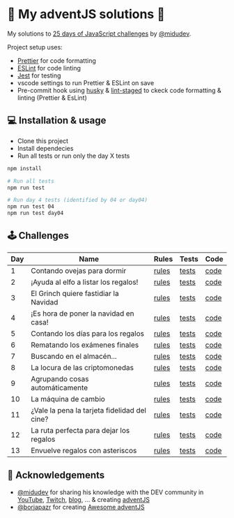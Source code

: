 # 🎅 My adventJS solutions 🎄

My solutions to [25 days of JavaScript challenges](https://adventjs.dev/) by [@midudev](https://twitter.com/midudev).

Project setup uses:

- [Prettier](https://prettier.io/) for code formatting
- [ESLint](https://eslint.org/) for code linting
- [Jest](https://jestjs.io/) for testing
- vscode settings to run Prettier & ESLint on save
- Pre-commit hook using [husky](https://typicode.github.io/husky/) & [lint-staged](https://github.com/okonet/lint-staged) to ckeck code formatting & linting (Prettier & EsLint)

## 💻️ Installation & usage

- Clone this project
- Install dependecies
- Run all tests or run only the day X tests

```bash
npm install

# Run all tests
npm run test

# Run day 4 tests (identified by 04 or day04)
npm run test 04
npm run test day04
```

## 🕹️ Challenges

| Day | Name                                         | Rules                                       | Tests                          | Code                   |
| --- | -------------------------------------------- | ------------------------------------------- | ------------------------------ | ---------------------- |
| 1   | Contando ovejas para dormir                  | [rules](https://adventjs.dev/challenges/01) | [tests](./tests/day01.test.js) | [code](./src/day01.js) |
| 2   | ¡Ayuda al elfo a listar los regalos!         | [rules](https://adventjs.dev/challenges/02) | [tests](./tests/day02.test.js) | [code](./src/day02.js) |
| 3   | El Grinch quiere fastidiar la Navidad        | [rules](https://adventjs.dev/challenges/03) | [tests](./tests/day03.test.js) | [code](./src/day03.js) |
| 4   | ¡Es hora de poner la navidad en casa!        | [rules](https://adventjs.dev/challenges/04) | [tests](./tests/day04.test.js) | [code](./src/day04.js) |
| 5   | Contando los días para los regalos           | [rules](https://adventjs.dev/challenges/05) | [tests](./tests/day05.test.js) | [code](./src/day05.js) |
| 6   | Rematando los exámenes finales               | [rules](https://adventjs.dev/challenges/06) | [tests](./tests/day06.test.js) | [code](./src/day06.js) |
| 7   | Buscando en el almacén...                    | [rules](https://adventjs.dev/challenges/07) | [tests](./tests/day07.test.js) | [code](./src/day07.js) |
| 8   | La locura de las criptomonedas               | [rules](https://adventjs.dev/challenges/08) | [tests](./tests/day08.test.js) | [code](./src/day08.js) |
| 9   | Agrupando cosas automáticamente              | [rules](https://adventjs.dev/challenges/09) | [tests](./tests/day09.test.js) | [code](./src/day09.js) |
| 10  | La máquina de cambio                         | [rules](https://adventjs.dev/challenges/10) | [tests](./tests/day10.test.js) | [code](./src/day10.js) |
| 11  | ¿Vale la pena la tarjeta fidelidad del cine? | [rules](https://adventjs.dev/challenges/11) | [tests](./tests/day11.test.js) | [code](./src/day11.js) |
| 12  | La ruta perfecta para dejar los regalos      | [rules](https://adventjs.dev/challenges/12) | [tests](./tests/day12.test.js) | [code](./src/day12.js) |
| 13  | Envuelve regalos con asteriscos              | [rules](https://adventjs.dev/challenges/13) | [tests](./tests/day13.test.js) | [code](./src/day13.js) |

## 💖 Acknowledgements

- [@midudev](https://twitter.com/midudev) for sharing his knowledge with the DEV community in [YouTube](https://midu.tube/), [Twitch](https://midu.live/), [blog](https://midu.dev/), ... & creating [adventJS](https://adventjs.dev/)
- [@borjapazr](https://twitter.com/borjapazr) for creating [Awesome adventJS](https://github.com/borjapazr/awesome-adventjs)
